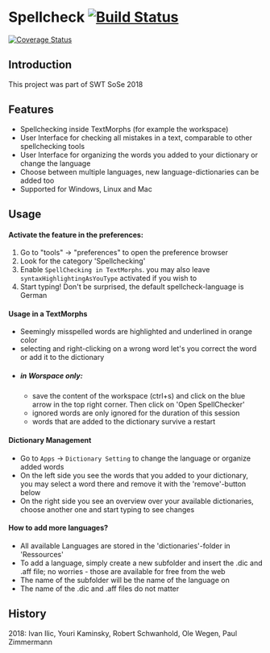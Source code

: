 # Spellcheck [![Build Status](https://travis-ci.org/hpi-swa-teaching/SWT18-Project-14.svg?branch=master)](https://travis-ci.org/hpi-swa-teaching/SWT18-Project-14)

[![Coverage Status](https://coveralls.io/repos/github/hpi-swa-teaching/SWT18-Project-14/badge.svg?branch=master)](https://coveralls.io/github/hpi-swa-teaching/SWT18-Project-14?branch=master)

 
 ## Introduction
This project was part of SWT SoSe 2018
 
 ## Features
 - Spellchecking inside TextMorphs (for example the workspace)
 - User Interface for checking all mistakes in a text, comparable to other spellchecking tools 
 - User Interface for organizing the words you added to your dictionary or change the language
 - Choose between multiple languages, new language-dictionaries can be added too
 - Supported for Windows, Linux and Mac

## Usage
#### Activate the feature in the preferences:
1. Go to "tools" -> "preferences" to open the preference browser
2. Look for the category 'Spellchecking'
3. Enable ```SpellChecking in TextMorphs```. you may also leave ```syntaxHighlightingAsYouType``` activated if you wish to
4. Start typing! Don't be surprised, the default spellcheck-language is German

#### Usage in a TextMorphs
- Seemingly misspelled words are highlighted and underlined in orange color
- selecting and right-clicking on a wrong word let's you correct the word or add it to the dictionary
- ##### in Worspace only: 
   - save the content of the workspace (ctrl+s) and click on the blue arrow in the top right corner. Then click on 'Open SpellChecker'
   - ignored words are only ignored for the duration of this session 
   - words that are added to the dictionary survive a restart
   
#### Dictionary Management
- Go to ```Apps``` -> ```Dictionary Setting``` to change the language or organize added words
- On the left side you see the words that you added to your dictionary, you may select a word there and remove it with the 'remove'-button below
- On the right side you see an overview over your available dictionaries, choose another one and start typing to see changes

#### How to add more languages?
- All available Languages are stored in the 'dictionaries'-folder in 'Ressources'
- To add a language, simply create a new subfolder and insert the .dic and .aff file; no worries - those are available for free from the web
- The name of the subfolder will be the name of the language on
- The name of the .dic and .aff files do not matter



## History

2018: Ivan Ilic, Youri Kaminsky, Robert Schwanhold, Ole Wegen, Paul Zimmermann

